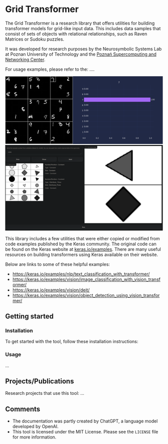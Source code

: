 # Grid Transformer
The Grid Transformer is a research library that offers utilities for building transformer models for grid-like input data. This includes data samples that consist of sets of objects with relational relationships, such as Raven Matrices or Sudoku puzzles.

It was developed for research purposes by the Neurosymbolic Systems Lab at Poznan University of Technology and the [Poznań Supercomputing and Networking Center](https://www.psnc.pl/). 

For usage examples, please refer to the:
....

![sudoku](docs/images/sudoku.gif)
![sudoku](docs/images/raven.png)


This library includes a few utilities that were either copied or modified from code examples published by the Keras community. The original code can be found on the Keras website at [keras.io/examples](https://keras.io/examples/). There are many useful resources on building transformers using Keras available on their website. 

Below are links to some of these helpful examples:

-  https://keras.io/examples/nlp/text_classification_with_transformer/
-  https://keras.io/examples/vision/image_classification_with_vision_transformer/
-  https://keras.io/examples/vision/deit/
-  https://keras.io/examples/vision/object_detection_using_vision_transformer/


## Getting started
### Installation
To get started with the tool, follow these installation instructions:
### Usage
...

## Projects/Publications
Research projects that use this tool:
...

## Comments
- The documentation was partly created by ChatGPT, a language model developed by OpenAI.
- This tool is licensed under the MIT License. Please see the `LICENSE` file for more information.
